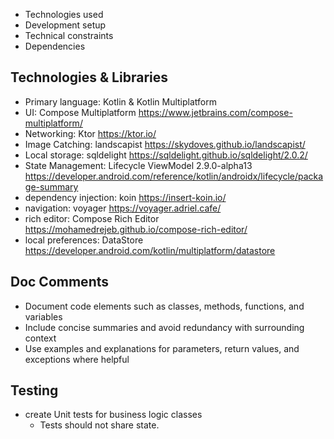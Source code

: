 - Technologies used
- Development setup
- Technical constraints
- Dependencies

## Technologies & Libraries
- Primary language: Kotlin & Kotlin Multiplatform
- UI: Compose Multiplatform https://www.jetbrains.com/compose-multiplatform/
- Networking: Ktor https://ktor.io/
- Image Catching: landscapist https://skydoves.github.io/landscapist/
- Local storage: sqldelight https://sqldelight.github.io/sqldelight/2.0.2/
- State Management: Lifecycle ViewModel 2.9.0-alpha13 https://developer.android.com/reference/kotlin/androidx/lifecycle/package-summary
- dependency injection: koin https://insert-koin.io/
- navigation: voyager https://voyager.adriel.cafe/
- rich editor: Compose Rich Editor https://mohamedrejeb.github.io/compose-rich-editor/
- local preferences: DataStore https://developer.android.com/kotlin/multiplatform/datastore

## Doc Comments
- Document code elements such as classes, methods, functions, and variables
- Include concise summaries and avoid redundancy with surrounding context
- Use examples and explanations for parameters, return values, and exceptions where helpful

## Testing
- create Unit tests for business logic classes
    - Tests should not share state.
